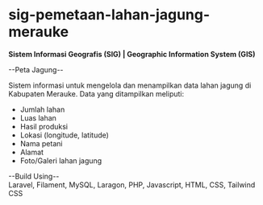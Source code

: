# sig-pemetaan-lahan-jagung-merauke

**Sistem Informasi Geografis (SIG) | Geographic Information System (GIS)**

--Peta Jagung--

Sistem informasi untuk mengelola dan menampilkan data lahan jagung di Kabupaten Merauke. Data yang ditampilkan meliputi: <br>

-   Jumlah lahan <br>
-   Luas lahan <br>
-   Hasil produksi <br>
-   Lokasi (longitude, latitude) <br>
-   Nama petani <br>
-   Alamat <br>
-   Foto/Galeri lahan jagung <br>

--Build Using-- <br>
Laravel, Filament, MySQL, Laragon, PHP, Javascript, HTML, CSS, Tailwind CSS
